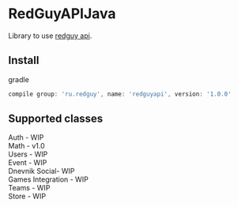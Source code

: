 #  RedGuyAPIJava

Library to use [redguy api](https://wiki.redguy.ru/Api "redguy api").

## Install
gradle
```groovy
compile group: 'ru.redguy', name: 'redguyapi', version: '1.0.0'
```

## Supported classes
Auth - WIP<br>
Math - v1.0<br>
Users - WIP<br>
Event - WIP<br>
Dnevnik Social- WIP<br>
Games Integration - WIP<br>
Teams - WIP<br>
Store - WIP
